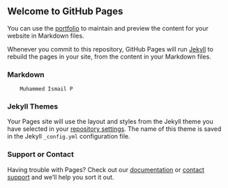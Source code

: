 ## Welcome to GitHub Pages

You can use the [portfolio](https://github.com/ismail1712/new/edit/gh-pages/index.md) to maintain and preview the content for your website in Markdown files.

Whenever you commit to this repository, GitHub Pages will run [Jekyll](https://jekyllrb.com/) to rebuild the pages in your site, from the content in your Markdown files.

### Markdown

        Muhammed Ismail P




### Jekyll Themes

Your Pages site will use the layout and styles from the Jekyll theme you have selected in your [repository settings](https://github.com/ismail1712/new/settings/pages). The name of this theme is saved in the Jekyll `_config.yml` configuration file.

### Support or Contact

Having trouble with Pages? Check out our [documentation](https://docs.github.com/categories/github-pages-basics/) or [contact support](https://support.github.com/contact) and we’ll help you sort it out.

